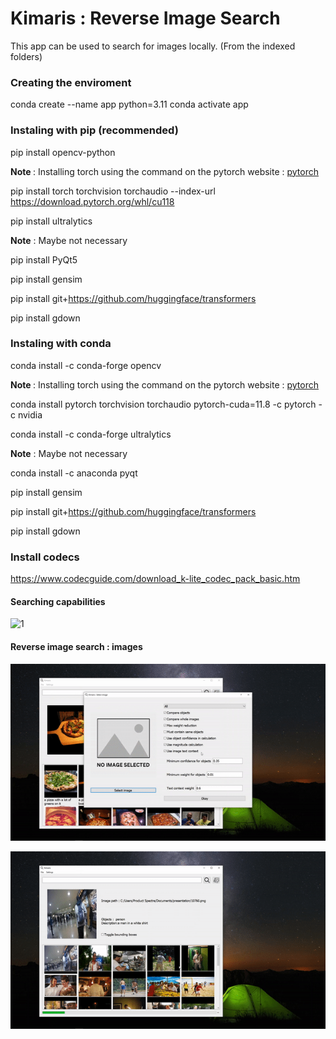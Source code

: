 # Kimaris : Reverse Image Search

This app can be used to search for images locally. (From the indexed folders)

### Creating the enviroment
conda create --name app python=3.11 
conda activate app

### Instaling with pip (recommended)

pip install opencv-python

<b> Note </b>: Installing torch using the command on the pytorch website : [pytorch](https://pytorch.org/)

pip install torch torchvision torchaudio --index-url https://download.pytorch.org/whl/cu118

pip install ultralytics

<b>Note</b> : Maybe not necessary

pip install PyQt5

pip install gensim

pip install git+https://github.com/huggingface/transformers

pip install gdown

### Instaling with conda
conda install -c conda-forge opencv

<b> Note </b>: Installing torch using the command on the pytorch website : [pytorch](https://pytorch.org/)

conda install pytorch torchvision torchaudio pytorch-cuda=11.8 -c pytorch -c nvidia

conda install -c conda-forge ultralytics

<b>Note</b> : Maybe not necessary

conda install -c anaconda pyqt

pip install gensim

pip install git+https://github.com/huggingface/transformers

pip install gdown

### Install codecs

https://www.codecguide.com/download_k-lite_codec_pack_basic.htm

#### Searching capabilities

![1](ImagesGit/demo1.gif)

#### Reverse image search : images

![1](ImagesGit/demo2a.gif)

![1](ImagesGit/demo2b.gif)

